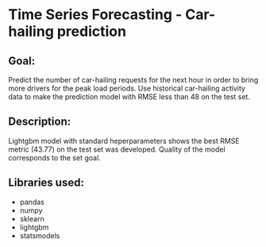 # Time Series Forecasting - Car-hailing prediction

## Goal: 
Predict the number of car-hailing requests for the next hour in order to bring more drivers for the peak load periods. Use historical car-hailing activity data to make the prediction model with RMSE less than 48 on the test set.

## Description:
Lightgbm model with standard heperparameters shows the best RMSE metric (43.77) on the test set was developed. Quality of the model corresponds to the set goal.

## Libraries used:
* pandas
* numpy
* sklearn
* lightgbm 
* statsmodels

